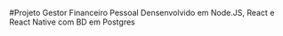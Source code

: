 #Projeto Gestor Financeiro Pessoal
Densenvolvido em Node.JS, React e React Native com BD em Postgres